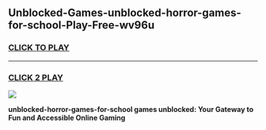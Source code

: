 
## Unblocked-Games-unblocked-horror-games-for-school-Play-Free-wv96u
<h3>
<a href="https://premium76.site?title=unblocked-horror-games-for-school&ref=19M">CLICK TO PLAY</a></h3>
<hr>

<h3>
<a href="https://premium76.site?title=unblocked-horror-games-for-school&ref=19M">CLICK 2 PLAY</a>
  
</h3>

<a href="https://premium76.site?title=unblocked-horror-games-for-school&ref=19M"><img src="https://clearcache.store/games.png"></a>


**unblocked-horror-games-for-school games unblocked: Your Gateway to Fun and Accessible Online Gaming**
